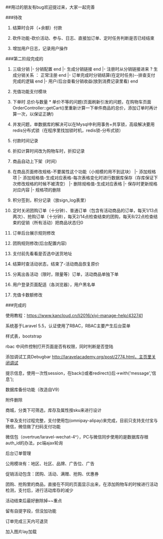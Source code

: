 ##用过的朋友有bug欢迎提过来，大家一起完善


###待改

1. 结算时合并（+余额）付款

1. 砍件功能-砍价活动、参与、日志、直接加订单、定时任务判断是否已经结束

1. 增加用户日志，记录用户操作


###第二阶段完成的

1. 三级分销
   |- 分销配置 end
   |- 生成分销链接 end
   |- 注册时从分销链接进来 ? 生成分销关系 ： 正常注册 end
   |- 订单完成时分销结算(在定时任务)--排查支付完成的逻辑 end
   |- 用户/后台查看分销收益(放到消费记录里看) end

1. 充值功能支付模块

0. 下单时 总价与数量 * 单价不等的问题(页面刷新引发的问题，在购物车页面OrderController::getCart()里重新计算一下单件商品的总价，添加订单时再计算一次，以保证正确!)

0. 并发问题，单数据库的解决可以在Mysql中利用事务+共享锁，高级解决要用redis分布式锁（在程序里找加锁时机，redis锁-分布式锁）

1. 付款时间记录

1. 折扣计算时间改为购物车时，折扣记录

1. 商品自动上下架（时间）

1. 在商品页面修改规格-不要属性这个功能（小规模的用不到这块）
   |- 添加规格项
   |- 添加规格值-生成对应表格-每次表格变化时进行数据库保存（存库保证下次修改规格的时候不被清空）
   |- 删除规格值-生成对应表格
   |- 保存时更新规格对应内容
   |- 规格项的删除

1. 积分签到，积分记录（放sign_log表里）

1. 定时关闭团购订单（十分钟）、普通订单（包含有活动商品的订单，每天1/13点两次）、抢购订单（十分钟），每天2/14点检查结束的团购，每天8/22点检查结束的促销（所有活动）把商品状态归0

1. 订单后台展示规则修改

1. 团购规则修改(后台配置内容)

1. 支付前先看看是否选中送货地址

1. 结算时查活动状态，结束了-活动商品恢复原价

1. 分离出各活动（限时，限量等）订单，活动商品单独下单

1. 用户登录页面配适（各浏览器），用户黑名单

1. 充值卡数额修改


###完成的

使用教程：https://www.kancloud.cn/li2016/xiyi-manage-help/432741

系统基于Laravel 5.5，认证使用了RBAC，RBAC主要产生后台菜单

样式表，bootstrap

rbac 中间件控制打开页面是否有权限，同时判断是否登陆

添加调试工具Debugbar http://laravelacademy.org/post/2774.html，主页里关闭调试

提示信息，使用一次性session，在back()或者redirect()后->with('message','信息');

数据库备份功能（改造自V9）

附件删除

商城，分类下可筛选，库存及属性按sku来进行设计

下单及支付过程完整，支付使用包(omnipay-alipay)来完成，目前只支持支付宝与微信，微信做了扫码支付功能

微信包（overtrue/laravel-wechat-4^），PC与微信同步使用的是数据库存根auth_id的办法，pc端ajax轮询

后台订单管理

公用模块有：地区、社区、品牌、广告位、广告

促销活动包含：团购、活动、满赠、抢购、优惠券

团购、抢购里的商品，直接在不同的页面显示出来，在添加购物车的时候进行活动检测，支付后，进行活动库存的减少

活动结束后最好删除掉~~重点

留有自提字段，但没加功能

订单完成三天内可退货

加入图片lay加载